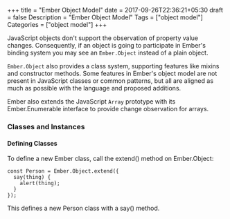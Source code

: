 +++
    title = "Ember Object Model"
    date = 2017-09-26T22:36:21+05:30
    draft = false
    Description = "Ember Object Model"
    Tags = ["object model"]
    Categories = ["object model"]
+++

JavaScript objects don't support the observation of property value changes. Consequently, if an object is going to participate in Ember's binding system you may see an <code>Ember.Object</code> instead of a plain object.

<code>Ember.Object</code> also provides a class system, supporting features like mixins and constructor methods. Some features in Ember's object model are not present in JavaScript classes or common patterns, but all are aligned as much as possible with the language and proposed additions.

Ember also extends the JavaScript <code>Array</code> prototype with its Ember.Enumerable interface to provide change observation for arrays.

### Classes and Instances

#### Defining Classes

To define a new Ember class, call the extend() method on Ember.Object:

```
const Person = Ember.Object.extend({
  say(thing) {
    alert(thing);
  }
});
```
This defines a new Person class with a say() method.